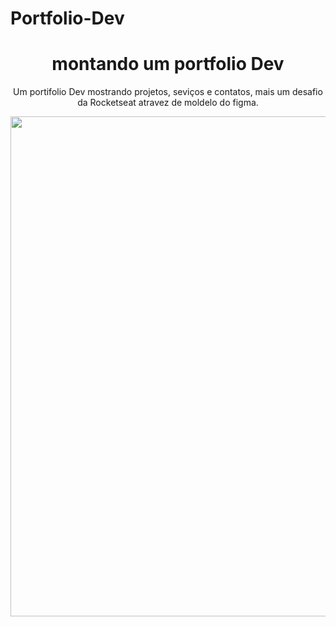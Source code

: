 # Portfolio-Dev
 
<div align="center">
 <h1>
  montando um portfolio Dev 
 </h1>
 <p>
  Um portifolio Dev mostrando projetos, seviços e contatos, mais um desafio da Rocketseat atravez de  moldelo do figma.
</p> 
  <img src="https://github.com/user-attachments/assets/94af7a5d-1052-40a5-8fe8-8cee674f6f70" width="800"/>
</div>
